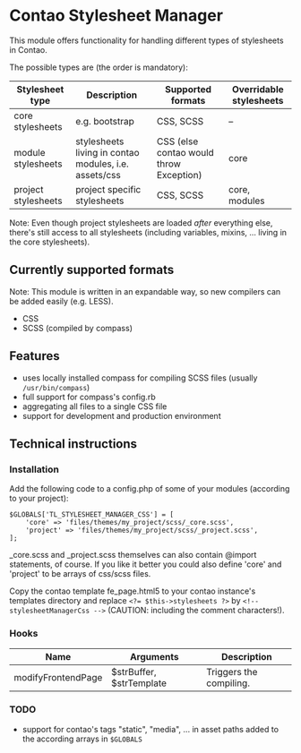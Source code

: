 # Contao Stylesheet Manager

This module offers functionality for handling different types of stylesheets in Contao.

The possible types are (the order is mandatory):

| Stylesheet type     | Description                                           | Supported formats                       | Overridable stylesheets |
|---------------------|-------------------------------------------------------|-----------------------------------------|-------------------------|
| core stylesheets    | e.g. bootstrap                                        | CSS, SCSS                               | –                       |
| module stylesheets  | stylesheets living in contao modules, i.e. assets/css | CSS (else contao would throw Exception) | core                    |
| project stylesheets | project specific stylesheets                          | CSS, SCSS                               | core, modules           |

Note: Even though project stylesheets are loaded *after* everything else, there's still access to all stylesheets (including variables, mixins, ... living in the core stylesheets).

## Currently supported formats

Note: This module is written in an expandable way, so new compilers can be added easily (e.g. LESS).

- CSS
- SCSS (compiled by compass)

## Features

- uses locally installed compass for compiling SCSS files (usually ```/usr/bin/compass```)
- full support for compass's config.rb
- aggregating all files to a single CSS file
- support for development and production environment

## Technical instructions

### Installation

Add the following code to a config.php of some of your modules (according to your project):
```
$GLOBALS['TL_STYLESHEET_MANAGER_CSS'] = [
    'core' => 'files/themes/my_project/scss/_core.scss',
    'project' => 'files/themes/my_project/scss/_project.scss',
];
```

_core.scss and _project.scss themselves can also contain @import statements, of course. If you like it better you could also define 'core' and 'project' to be arrays of css/scss files.

Copy the contao template fe_page.html5 to your contao instance's templates directory and replace ```<?= $this->stylesheets ?>``` by ```<!-- stylesheetManagerCss -->``` (CAUTION: including the comment characters!).

### Hooks

Name | Arguments | Description
---- | --------- | -----------
modifyFrontendPage | $strBuffer, $strTemplate | Triggers the compiling.

### TODO

- support for contao's tags "static", "media", ... in asset paths added to the according arrays in ```$GLOBALS```